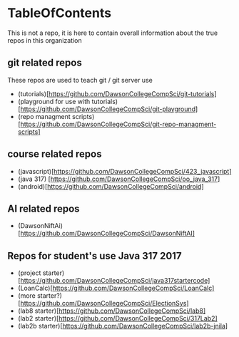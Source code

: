 # TableOfContents
This is not a repo, it is here to contain overall information about the true repos in this organization
## git related repos
These repos are used to teach git / git server use 
* (tutorials)[https://github.com/DawsonCollegeCompSci/git-tutorials]
* (playground for use with tutorials)[https://github.com/DawsonCollegeCompSci/git-playground]
* (repo managment scripts)[https://github.com/DawsonCollegeCompSci/git-repo-managment-scripts]
## course related repos
* (javascript)[https://github.com/DawsonCollegeCompSci/423_javascript]
* (java 317) [https://github.com/DawsonCollegeCompSci/oo_java_317]
* (android)[https://github.com/DawsonCollegeCompSci/android]
## AI related repos
* (DawsonNiftAi)[https://github.com/DawsonCollegeCompSci/DawsonNiftAI]
## Repos for student's use Java 317 2017
* (project starter)[https://github.com/DawsonCollegeCompSci/java317startercode]
* (LoanCalc)[https://github.com/DawsonCollegeCompSci/LoanCalc]
* (more starter?)[https://github.com/DawsonCollegeCompSci/ElectionSys]
* (lab8 starter)[https://github.com/DawsonCollegeCompSci/lab8]
* (lab2 starter)[https://github.com/DawsonCollegeCompSci/317Lab2]
* (lab2b starter)[https://github.com/DawsonCollegeCompSci/lab2b-jnila]
